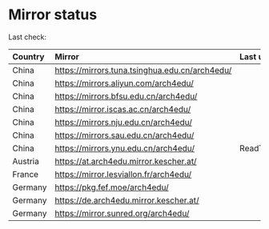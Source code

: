 <script src="./time.js"></script>
# Mirror status
Last check: <script type="text/javascript">localize(1687674437.2014);</script>

|Country|Mirror|Last update|
|:------|:-----|:----------|
|China|https://mirrors.tuna.tsinghua.edu.cn/arch4edu/|<script type="text/javascript">localize(1687631590);</script>|
|China|https://mirrors.aliyun.com/arch4edu/|<script type="text/javascript">localize(1687588636);</script>|
|China|https://mirrors.bfsu.edu.cn/arch4edu/|<script type="text/javascript">localize(1687631590);</script>|
|China|https://mirror.iscas.ac.cn/arch4edu/|<script type="text/javascript">localize(1687631590);</script>|
|China|https://mirrors.nju.edu.cn/arch4edu/|<script type="text/javascript">localize(1687588636);</script>|
|China|https://mirrors.sau.edu.cn/arch4edu/|<script type="text/javascript">localize(1673850842);</script>|
|China|https://mirrors.ynu.edu.cn/arch4edu/|ReadTimeout|
|Austria|https://at.arch4edu.mirror.kescher.at/|<script type="text/javascript">localize(1687631590);</script>|
|France|https://mirror.lesviallon.fr/arch4edu/|<script type="text/javascript">localize(1687631590);</script>|
|Germany|https://pkg.fef.moe/arch4edu/|<script type="text/javascript">localize(1687631590);</script>|
|Germany|https://de.arch4edu.mirror.kescher.at/|<script type="text/javascript">localize(1687631590);</script>|
|Germany|https://mirror.sunred.org/arch4edu/|<script type="text/javascript">localize(1687631590);</script>|

<script src="./tablefilter/tablefilter.js"></script>
<script src="./table.js"></script>